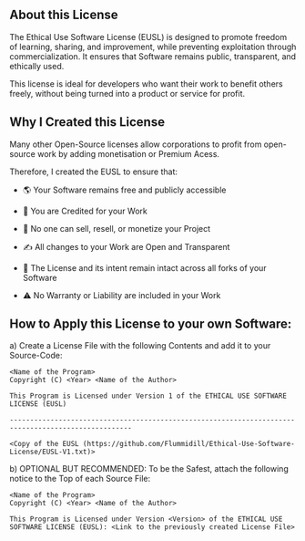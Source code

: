 ## About this License

The Ethical Use Software License (EUSL) is designed to promote freedom of learning, sharing, and improvement, while preventing exploitation through commercialization.
It ensures that Software remains public, transparent, and ethically used.

This license is ideal for developers who want their work to benefit others freely, without being turned into a product or service for profit.


## Why I Created this License

Many other Open-Source licenses allow corporations to profit from open-source work by adding monetisation or Premium Acess.


Therefore, I created the EUSL to ensure that:

- 🌎 Your Software remains free and publicly accessible

- 📜 You are Credited for your Work

- 💸 No one can sell, resell, or monetize your Project

- ✍️ All changes to your Work are Open and Transparent

- 💬 The License and its intent remain intact across all forks of your Software

- ⚠️ No Warranty or Liability are included in your Work


## How to Apply this License to your own Software:

a) Create a License File with the following Contents and add it to your Source-Code:

    <Name of the Program>
    Copyright (C) <Year> <Name of the Author>
		
    This Program is Licensed under Version 1 of the ETHICAL USE SOFTWARE LICENSE (EUSL)
		
    ----------------------------------------------------------------------------------------------------
		
    <Copy of the EUSL (https://github.com/Flummidill/Ethical-Use-Software-License/EUSL-V1.txt)>
		
b) OPTIONAL BUT RECOMMENDED: To be the Safest, attach the following notice to the Top of each Source File:
		
    <Name of the Program>
    Copyright (C) <Year> <Name of the Author>
		
    This Program is Licensed under Version <Version> of the ETHICAL USE SOFTWARE LICENSE (EUSL): <Link to the previously created License File>
